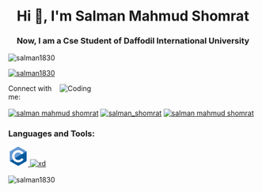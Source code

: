 <h1 align="center">Hi 👋, I'm Salman Mahmud Shomrat</h1>
<h3 align="center">Now, I am a Cse Student of Daffodil International University</h3>

<p align="left"> <img src="https://komarev.com/ghpvc/?username=salman1830&label=Profile%20views&color=0e75b6&style=flat" alt="salman1830" /> </p>

<p align="left"> <a href="https://github.com/ryo-ma/github-profile-trophy"><img src="https://github-profile-trophy.vercel.app/?username=salman1830" alt="salman1830" /></a> </p>
<img align="right" alt="Coding"width="400" src=""
<h3 align="left">Connect with me:</h3>
<p align="left">
<a href="https://fb.com/salman mahmud shomrat" target="blank"><img align="center" src="https://raw.githubusercontent.com/rahuldkjain/github-profile-readme-generator/master/src/images/icons/Social/facebook.svg" alt="salman mahmud shomrat" height="30" width="40" /></a>
<a href="https://instagram.com/salman_shomrat" target="blank"><img align="center" src="https://raw.githubusercontent.com/rahuldkjain/github-profile-readme-generator/master/src/images/icons/Social/instagram.svg" alt="salman_shomrat" height="30" width="40" /></a>
<a href="https://www.youtube.com/c/salman mahmud shomrat" target="blank"><img align="center" src="https://raw.githubusercontent.com/rahuldkjain/github-profile-readme-generator/master/src/images/icons/Social/youtube.svg" alt="salman mahmud shomrat" height="30" width="40" /></a>
</p>

<h3 align="left">Languages and Tools:</h3>
<p align="left"> <a href="https://www.cprogramming.com/" target="_blank" rel="noreferrer"> <img src="https://raw.githubusercontent.com/devicons/devicon/master/icons/c/c-original.svg" alt="c" width="40" height="40"/> </a> <a href="https://www.adobe.com/products/xd.html" target="_blank" rel="noreferrer"> <img src="https://cdn.worldvectorlogo.com/logos/adobe-xd.svg" alt="xd" width="40" height="40"/> </a> </p>

<p><img align="center" src="https://github-readme-stats.vercel.app/api/top-langs?username=salman1830&show_icons=true&locale=en&layout=compact" alt="salman1830" /></p>
